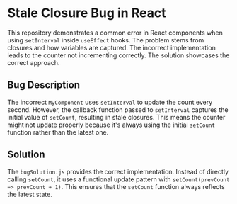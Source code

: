 # Stale Closure Bug in React

This repository demonstrates a common error in React components when using `setInterval` inside `useEffect` hooks.  The problem stems from closures and how variables are captured. The incorrect implementation leads to the counter not incrementing correctly. The solution showcases the correct approach.

## Bug Description

The incorrect `MyComponent` uses `setInterval` to update the count every second. However, the callback function passed to `setInterval` captures the initial value of `setCount`, resulting in stale closures. This means the counter might not update properly because it's always using the initial `setCount` function rather than the latest one.

## Solution

The `bugSolution.js` provides the correct implementation.  Instead of directly calling `setCount`, it uses a functional update pattern with `setCount(prevCount => prevCount + 1)`. This ensures that the `setCount` function always reflects the latest state.